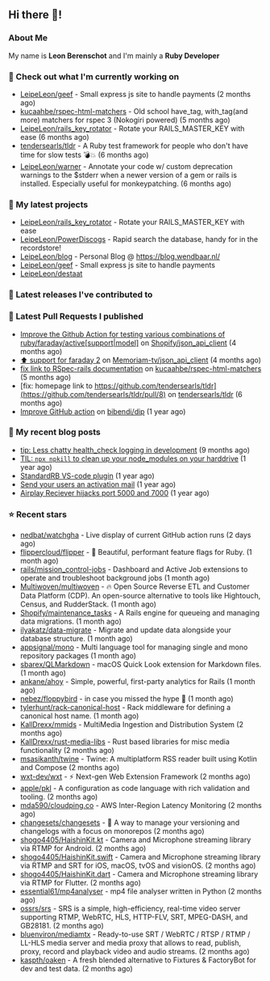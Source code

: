 ## Hi there 👋!

### About Me

My name is **Leon Berenschot** and I'm mainly a **Ruby Developer**
<br>

### 👷 Check out what I'm currently working on

- [LeipeLeon/geef](https://github.com/LeipeLeon/geef) - Small express js site to handle payments (2 months ago)
- [kucaahbe/rspec-html-matchers](https://github.com/kucaahbe/rspec-html-matchers) - Old school have_tag, with_tag(and more) matchers for rspec 3 (Nokogiri powered) (5 months ago)
- [LeipeLeon/rails_key_rotator](https://github.com/LeipeLeon/rails_key_rotator) - Rotate your RAILS_MASTER_KEY with ease (6 months ago)
- [tendersearls/tldr](https://github.com/tendersearls/tldr) - A Ruby test framework for people who don&#39;t have time for slow tests 💣💥 (6 months ago)
- [LeipeLeon/warner](https://github.com/LeipeLeon/warner) - Annotate your code w/ custom deprecation warnings to the $stderr when a newer version of a gem or rails is installed. Especially useful for monkeypatching. (6 months ago)

### 🌱 My latest projects

- [LeipeLeon/rails_key_rotator](https://github.com/LeipeLeon/rails_key_rotator) - Rotate your RAILS_MASTER_KEY with ease
- [LeipeLeon/PowerDiscogs](https://github.com/LeipeLeon/PowerDiscogs) - Rapid search the database, handy for in the recordstore!
- [LeipeLeon/blog](https://github.com/LeipeLeon/blog) - Personal Blog @ https://blog.wendbaar.nl/
- [LeipeLeon/geef](https://github.com/LeipeLeon/geef) - Small express js site to handle payments
- [LeipeLeon/destaat](https://github.com/LeipeLeon/destaat)

### 🔭 Latest releases I've contributed to


### 🔨 Latest Pull Requests I published

- [Improve the Github Action for testing various combinations of ruby/faraday/active[support|model]](https://github.com/Shopify/json_api_client/pull/3) on [Shopify/json_api_client](https://github.com/Shopify/json_api_client) (4 months ago)
- [⬆️ support for faraday 2](https://github.com/Memoriam-tv/json_api_client/pull/1) on [Memoriam-tv/json_api_client](https://github.com/Memoriam-tv/json_api_client) (4 months ago)
- [fix link to RSpec-rails documentation](https://github.com/kucaahbe/rspec-html-matchers/pull/81) on [kucaahbe/rspec-html-matchers](https://github.com/kucaahbe/rspec-html-matchers) (5 months ago)
- [fix: homepage link to https://github.com/tendersearls/tldr](https://github.com/tendersearls/tldr/pull/8) on [tendersearls/tldr](https://github.com/tendersearls/tldr) (6 months ago)
- [Improve GitHub action](https://github.com/bibendi/dip/pull/159) on [bibendi/dip](https://github.com/bibendi/dip) (1 year ago)

### 📜 My recent blog posts

- [tip: Less chatty health_check logging in development](https://www.wendbaar.nl/posts/2023/07/tip_less_chatty_health_check_logging_in_development) (9 months ago)
- [TIL: `npx npkill` to clean up your node_modules on your harddrive](https://www.wendbaar.nl/posts/2023/03/til_npx_npkill_to_clean_up_your_node_modules_on_your_harddrive) (1 year ago)
- [StandardRB VS-code plugin](https://www.wendbaar.nl/posts/2023/02/standardrb_vscode_plugin) (1 year ago)
- [Send your users an activation mail](https://www.wendbaar.nl/posts/2023/02/send_your_users_an_activation_mail) (1 year ago)
- [Airplay Reciever hijacks port 5000 and 7000](https://www.wendbaar.nl/posts/2023/02/airplay_reciever_hijacks_port_5000_and_7000) (1 year ago)

### ⭐ Recent stars

- [nedbat/watchgha](https://github.com/nedbat/watchgha) - Live display of current GitHub action runs (2 days ago)
- [flippercloud/flipper](https://github.com/flippercloud/flipper) - 🐬 Beautiful, performant feature flags for Ruby. (1 month ago)
- [rails/mission_control-jobs](https://github.com/rails/mission_control-jobs) - Dashboard and Active Job extensions to operate and troubleshoot background jobs (1 month ago)
- [Multiwoven/multiwoven](https://github.com/Multiwoven/multiwoven) - 🔥 Open Source Reverse ETL and Customer Data Platform (CDP). An open-source alternative to tools like Hightouch, Census, and RudderStack. (1 month ago)
- [Shopify/maintenance_tasks](https://github.com/Shopify/maintenance_tasks) - A Rails engine for queueing and managing data migrations. (1 month ago)
- [ilyakatz/data-migrate](https://github.com/ilyakatz/data-migrate) - Migrate and update data alongside your database structure. (1 month ago)
- [appsignal/mono](https://github.com/appsignal/mono) - Multi language tool for managing single and mono repository packages (1 month ago)
- [sbarex/QLMarkdown](https://github.com/sbarex/QLMarkdown) - macOS Quick Look extension for Markdown files. (1 month ago)
- [ankane/ahoy](https://github.com/ankane/ahoy) - Simple, powerful, first-party analytics for Rails (1 month ago)
- [nebez/floppybird](https://github.com/nebez/floppybird) - in case you missed the hype 🐥 (1 month ago)
- [tylerhunt/rack-canonical-host](https://github.com/tylerhunt/rack-canonical-host) - Rack middleware for defining a canonical host name. (1 month ago)
- [KallDrexx/mmids](https://github.com/KallDrexx/mmids) - MultiMedia Ingestion and Distribution System (2 months ago)
- [KallDrexx/rust-media-libs](https://github.com/KallDrexx/rust-media-libs) - Rust based libraries for misc media functionality (2 months ago)
- [msasikanth/twine](https://github.com/msasikanth/twine) - Twine: A multiplatform RSS reader built using Kotlin and Compose (2 months ago)
- [wxt-dev/wxt](https://github.com/wxt-dev/wxt) - ⚡ Next-gen Web Extension Framework (2 months ago)
- [apple/pkl](https://github.com/apple/pkl) - A configuration as code language with rich validation and tooling. (2 months ago)
- [mda590/cloudping.co](https://github.com/mda590/cloudping.co) - AWS Inter-Region Latency Monitoring (2 months ago)
- [changesets/changesets](https://github.com/changesets/changesets) - 🦋       A way to manage your versioning and changelogs with a focus on monorepos (2 months ago)
- [shogo4405/HaishinKit.kt](https://github.com/shogo4405/HaishinKit.kt) - Camera and Microphone streaming library via RTMP for Android. (2 months ago)
- [shogo4405/HaishinKit.swift](https://github.com/shogo4405/HaishinKit.swift) - Camera and Microphone streaming library via RTMP and SRT for iOS, macOS, tvOS and visionOS. (2 months ago)
- [shogo4405/HaishinKit.dart](https://github.com/shogo4405/HaishinKit.dart) - Camera and Microphone streaming library via RTMP for Flutter. (2 months ago)
- [essential61/mp4analyser](https://github.com/essential61/mp4analyser) - mp4 file analyser written in Python (2 months ago)
- [ossrs/srs](https://github.com/ossrs/srs) - SRS is a simple, high-efficiency, real-time video server supporting RTMP, WebRTC, HLS, HTTP-FLV, SRT, MPEG-DASH, and GB28181. (2 months ago)
- [bluenviron/mediamtx](https://github.com/bluenviron/mediamtx) - Ready-to-use SRT / WebRTC / RTSP / RTMP / LL-HLS media server and media proxy that allows to read, publish, proxy, record and playback video and audio streams. (2 months ago)
- [kaspth/oaken](https://github.com/kaspth/oaken) - A fresh blended alternative to Fixtures &amp; FactoryBot for dev and test data. (2 months ago)
